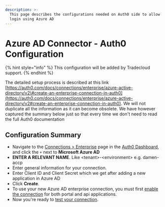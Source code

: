 ```yaml
---
description: >-
  This page describes the configurations needed on Auth0 side to allow users to
  login using Azure AD
---
```


# Azure AD Connector - Auth0 Configuration

{% hint style="info" %}
This configuration will be added by Tradecloud support.
{% endhint %}

The detailed setup process is described at this link [https://auth0.com/docs/connections/enterprise/azure-active-directory/v2\#create-an-enterprise-connection-in-auth0](https://auth0.com/docs/connections/enterprise/azure-active-directory/v2#create-an-enterprise-connection-in-auth0). We will not duplicate all the information as it can become obsolete. We have however captured the summary below just so that every time we don't need to read the full Auth0 documentation

## Configuration Summary

* Navigate to the [Connections &gt; Enterprise](https://manage.auth0.com/#/connections/enterprise) page in the [Auth0 Dashboard](https://manage.auth0.com/#/), and click the `+` next to **Microsoft Azure AD**
* **ENTER A RELEVANT NAME**. Like &lt;tenant&gt;-&lt;environment&gt; e.g. damen-accp 
* Enter general information for your connection.
* Enter Client ID and Client Secret which we get after adding a new application in Azure AD
* Click **Create**.
* To use your new Azure AD enterprise connection, you must first [enable the connection](https://auth0.com/docs/dashboard/guides/connections/enable-connections-enterprise) for both portal and api applications.
* Now you're ready to [test your connection](https://auth0.com/docs/dashboard/guides/connections/test-connections-enterprise). 

